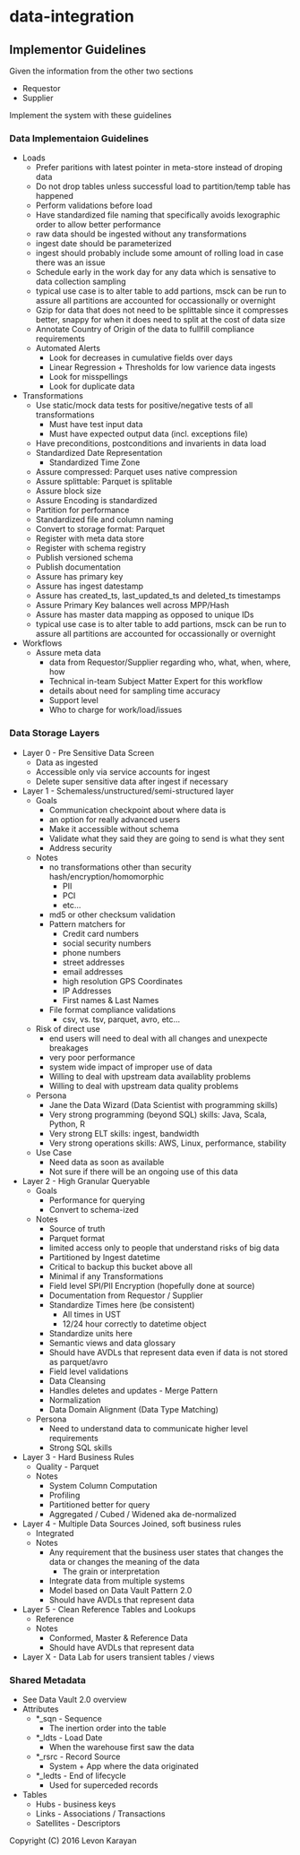 # data-integration

## Implementor Guidelines

Given the information from the other two sections

 * Requestor
 * Supplier

Implement the system with these guidelines


### Data Implementaion Guidelines

  * Loads
	* Prefer paritions with latest pointer in meta-store instead of droping data
    * Do not drop tables unless successful load to partition/temp table has happened
	* Perform validations before load
	* Have standardized file naming that specifically avoids lexographic order to allow better performance
	* raw data should be ingested without any transformations
	* ingest date should be parameterized
	* ingest should probably include some amount of rolling load in case there was an issue
	* Schedule early in the work day for any data which is sensative to data collection sampling
	* typical use case is to alter table to add partions, msck can be run to assure all partitions are accounted for occassionally or overnight
	* Gzip for data that does not need to be splittable since it compresses better, snappy for when it does need to split at the cost of data size
	* Annotate Country of Origin of the data to fullfill compliance requirements
	* Automated Alerts
	  * Look for decreases in cumulative fields over days
	  * Linear Regression + Thresholds for low varience data ingests
	  * Look for misspellings
	  * Look for duplicate data
  * Transformations
    * Use static/mock data tests for positive/negative tests of all transformations
	  * Must have test input data
	  * Must have expected output data (incl. exceptions file)
	* Have preconditions, postconditions and invarients in data load
    * Standardized Date Representation
	  * Standardized Time Zone
    * Assure compressed: Parquet uses native compression
    * Assure splittable: Parquet is splitable
    * Assure block size
    * Assure Encoding is standardized
    * Partition for performance
    * Standardized file and column naming
    * Convert to storage format: Parquet
	* Register with meta data store
	* Register with schema registry
	* Publish versioned schema
	* Publish documentation
	* Assure has primary key
	* Assure has ingest datestamp
	* Assure has created_ts, last_updated_ts and deleted_ts timestamps
	* Assure Primary Key balances well across MPP/Hash
	* Assure has master data mapping as opposed to unique IDs
	* typical use case is to alter table to add partions, msck can be run to assure all partitions are accounted for occassionally or overnight
  * Workflows
    * Assure meta data
	  * data from Requestor/Supplier regarding who, what, when, where, how
	  * Technical in-team Subject Matter Expert for this workflow
	  * details about need for sampling time accuracy
	  * Support level
	  * Who to charge for work/load/issues

### Data Storage Layers

  * Layer 0 - Pre Sensitive Data Screen
     * Data as ingested
     * Accessible only via service accounts for ingest
     * Delete super sensitive data after ingest if necessary
  * Layer 1 - Schemaless/unstructured/semi-structured layer
     * Goals
	   * Communication checkpoint about where data is
	   * an option for really advanced users
	   * Make it accessible without schema
	   * Validate what they said they are going to send is what they sent
	   * Address security
     * Notes
	   * no transformations other than security hash/encryption/homomorphic
	     * PII
		 * PCI
		 * etc...
	   * md5 or other checksum validation
	   * Pattern matchers for
	     * Credit card numbers
		 * social security numbers
		 * phone numbers
		 * street addresses
		 * email addresses
		 * high resolution GPS Coordinates
		 * IP Addresses
		 * First names & Last Names
	   * File format compliance validations
	     * csv, vs. tsv, parquet, avro, etc...
     * Risk of direct use
	   * end users will need to deal with all changes and unexpecte breakages
	   * very poor performance
	   * system wide impact of improper use of data
	   * Willing to deal with upstream data availablity problems
	   * Willing to deal with upstream data quality problems
	 * Persona
	   * Jane the Data Wizard (Data Scientist with programming skills)
	   * Very strong programming (beyond SQL) skills: Java, Scala, Python, R
	   * Very strong ELT skills: ingest, bandwidth
	   * Very strong operations skills: AWS, Linux, performance, stability
	 * Use Case
	   * Need data as soon as available
	   * Not sure if there will be an ongoing use of this data
  * Layer 2 - High Granular Queryable
     * Goals
	   * Performance for querying
	   * Convert to schema-ized
     * Notes
	   * Source of truth
	   * Parquet format
	   * limited access only to people that understand risks of big data
	   * Partitioned by Ingest datetime
	   * Critical to backup this bucket above all
	   * Minimal if any Transformations
	   * Field level SPI/PII Encryption (hopefully done at source)
	   * Documentation from Requestor / Supplier
	   * Standardize Times here (be consistent)
	     * All times in UST
		 * 12/24 hour correctly to datetime object 
	   * Standardize units here
	   * Semantic views and data glossary
	   * Should have AVDLs that represent data even if data is not stored as parquet/avro
	   * Field level validations
	   * Data Cleansing
	   * Handles deletes and updates - Merge Pattern
	   * Normalization
	   * Data Domain Alignment (Data Type Matching)
	 * Persona
	   * Need to understand data to communicate higher level requirements
	   * Strong SQL skills
  * Layer 3 - Hard Business Rules
     * Quality - Parquet
	 * Notes
	   * System Column Computation
	   * Profiling
	   * Partitioned better for query
	   * Aggregated / Cubed / Widened aka de-normalized
  * Layer 4 - Multiple Data Sources Joined, soft business rules
     * Integrated
	 * Notes
	   * Any requirement that the business user states that changes the data or changes the meaning of the data
	     * The grain or interpretation
	   * Integrate data from multiple systems
	   * Model based on Data Vault Pattern 2.0
	   * Should have AVDLs that represent data
  * Layer 5 - Clean Reference Tables and Lookups
     * Reference
	 * Notes
	   * Conformed, Master & Reference Data
	   * Should have AVDLs that represent data
  * Layer X - Data Lab for users transient tables / views

### Shared Metadata

  * See Data Vault 2.0 overview
  * Attributes
    * *_sqn - Sequence
	  * The inertion order into the table
    * *_ldts - Load Date
	  * When the warehouse first saw the data
    * *_rsrc - Record Source
	  * System + App where the data originated
    * *_ledts - End of lifecycle
	  * Used for superceded records
  * Tables
    * Hubs - business keys
    * Links - Associations / Transactions
    * Satellites - Descriptors


Copyright (C) 2016 Levon Karayan
